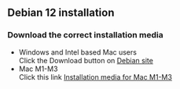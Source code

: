 ## Debian 12 installation 
### Download the correct installation media
* Windows and Intel based Mac users  
Click the Download button on [Debian site](https://www.debian.org/) 
* Mac M1-M3  
Click this link [Installation media for Mac M1-M3](https://cdimage.debian.org/debian-cd/current/arm64/iso-cd/debian-12.7.0-arm64-netinst.iso)

  
